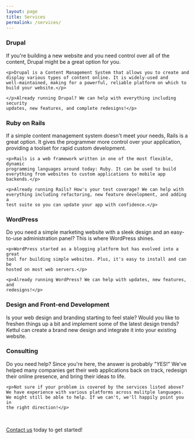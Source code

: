 ```yaml
---
layout: page
title: Services
permalink: /services/
---
```


<div class="services">
  <div>
    <h3>Drupal</h3>
    <p>If you're building a new website and you need control over all
    of the content, Drupal might be a great option for you.</p>

    <p>Drupal is a Content Management System that allows you to create and
    display various types of content online. It is widely-used and
    well-maintained, making for a powerful, reliable platform on which to
    build your website.</p>

    </p>Already running Drupal? We can help with everything including security
    updates, new features, and complete redesigns!</p>
  </div>

  <div>
    <h3>Ruby on Rails</h3>
    <p>If a simple content management system doesn't meet your needs, Rails
    is a great option. It gives the programmer more control over your
    application, providing a toolset for rapid custom development.</p>

    <p>Rails is a web framework written in one of the most flexible, dynamic
    programming languages around today: Ruby. It can be used to build
    everything from websites to custom applications to mobile app backends.</p>

    <p>Already running Rails? How's your test coverage? We can help with
    everything including refactoring, new feature development, and adding a
    test suite so you can update your app with confidence.</p>
  </div>

  <div>
    <h3>WordPress</h3>
    <p>Do you need a simple marketing website with a sleek design and an
    easy-to-use administration panel? This is where WordPress shines.</p>

    <p>WordPress started as a blogging platform but has evolved into a great
    tool for building simple websites. Plus, it's easy to install and can be
    hosted on most web servers.</p>

    <p>Already running WordPress? We can help with updates, new features, and
    redesigns!</p>
  </div>  

  <div>
    <h3>Design and Front-end Development</h3>
    <p>Is your web design and branding starting to feel stale? Would you like
    to freshen things up a bit and implement some of the latest design trends?
    Kettul can create a brand new design and integrate it into your existing
    website.</p>
  </div>

  <div>
    <h3>Consulting</h3>
    <p>Do you need help? Since you're here, the answer is probably "YES!"
    We've helped many companies get their web applications back on track,
    redesign their online presence, and bring their ideas to life.</p>

    <p>Not sure if your problem is covered by the services listed above?
    We have experience with various platforms across mulitple languages.
    We might still be able to help. If we can't, we'll happily point you in
    the right direction!</p>  
  </div>
</div>

<p><br></p>
<p><a href="/contact/">Contact us</a> today to get started!</p>
